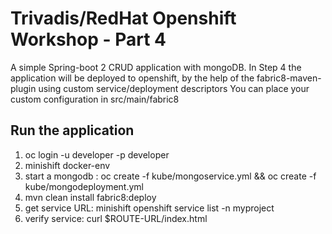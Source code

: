 # Trivadis/RedHat Openshift Workshop - Part 4

A simple Spring-boot 2 CRUD application with mongoDB. In Step 4 the application will be deployed to openshift, by the help of the fabric8-maven-plugin using custom service/deployment descriptors
You can place your custom configuration in src/main/fabric8

## Run the application

1. oc login -u developer -p developer
2. minishift docker-env
3. start a mongodb : oc create -f kube/mongoservice.yml && oc create -f kube/mongodeployment.yml
4. mvn clean install fabric8:deploy 
5. get service URL: minishift openshift service list -n myproject
6. verify service: curl $ROUTE-URL/index.html
